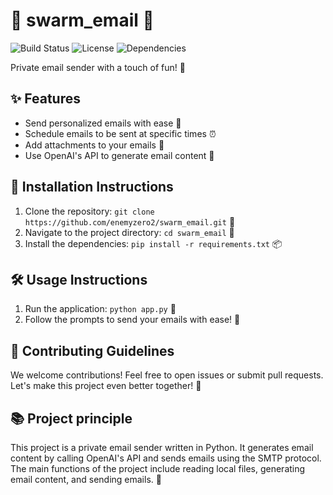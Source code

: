 # 📧 swarm_email 🐝

![Build Status](https://img.shields.io/github/workflow/status/enemyzero2/swarm_email/CI) ![License](https://img.shields.io/github/license/enemyzero2/swarm_email) ![Dependencies](https://img.shields.io/librariesio/github/enemyzero2/swarm_email)

Private email sender with a touch of fun! 🎉

## ✨ Features

- Send personalized emails with ease 📧
- Schedule emails to be sent at specific times ⏰
- Add attachments to your emails 📎
- Use OpenAI's API to generate email content 🤖

## 🚀 Installation Instructions

1. Clone the repository: `git clone https://github.com/enemyzero2/swarm_email.git` 🐙
2. Navigate to the project directory: `cd swarm_email` 📂
3. Install the dependencies: `pip install -r requirements.txt` 📦

## 🛠️ Usage Instructions

1. Run the application: `python app.py` 🚀
2. Follow the prompts to send your emails with ease! 📧

## 🤝 Contributing Guidelines

We welcome contributions! Feel free to open issues or submit pull requests. Let's make this project even better together! 🌟

## 📚 Project principle

This project is a private email sender written in Python. It generates email content by calling OpenAI's API and sends emails using the SMTP protocol. The main functions of the project include reading local files, generating email content, and sending emails. 🎉
